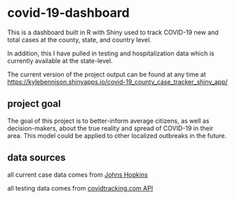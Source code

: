 # covid-19-dashboard
This is a dashboard built in R with Shiny used to track COVID-19 new and total cases at the county, state, and country level.  

In addition, this I have pulled in testing and hospitalization data which is currently available at the state-level.  

The current version of the project output can be found at any time at <a href="https://kylebennison.shinyapps.io/covid-19_county_case_tracker_shiny_app/">https://kylebennison.shinyapps.io/covid-19_county_case_tracker_shiny_app/</a>

## project goal
The goal of this project is to better-inform average citizens, as well as decision-makers, about the true reality and spread of COVID-19 in their area. This model could be applied to other localized outbreaks in the future.  

## data sources
all current case data comes from <a href="https://raw.githubusercontent.com/CSSEGISandData/COVID-19/master/csse_covid_19_data/csse_covid_19_time_series/">Johns Hopkins</a>  

all testing data comes from <a href="https://covidtracking.com/api/v1/states/daily">covidtracking.com API</a>
